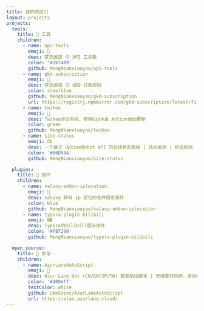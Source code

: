 ```yaml
---
title: 我的项目们
layout: projects
projects:
  tools:
    title: 🔧 工具
    children:
      - name: api-tools
        emoji: 🔧
        desc: 梦念逍遥 の API 工具集
        color: '#2b7489'
        github: MengNianxiaoyao/api-tools
      - name: gkd-subscription
        emoji: 📖
        desc: 梦念逍遥 の GKD 订阅规则
        color: steelblue
        github: MengNianxiaoyao/gkd-subscription
        url: https://registry.npmmirror.com/gkd-subscription/latest/files
      - name: twikoo
        emoji: 📱
        desc: Twikoo评论系统，使用GitHub Action自动更新
        color: green
        github: MengNianxiaoyao/twikoo
      - name: site-status
        emoji: 📺
        desc: 一个基于 UptimeRobot API 的在线状态面板 | 站点监测 | 状态检测
        color: '#06D53A'
        github: MengNianxiaoyao/site-status

  plugins:
    title: 🔌 插件
    children:
      - name: valaxy-addon-iplocation
        emoji: 🧭
        desc: valaxy 获取 ip 定位的各种信息插件
        color: blue
        github: MengNianxiaoyao/valaxy-addon-iplocation
      - name: typora-plugin-bilibili
        emoji: 🖼️
        desc: Typora的Bilibili图床插件
        color: '#FB7299'
        github: MengNianxiaoyao/typora-plugin-bilibili

  open_source:
    title: 👥 参与
    children:
      - name: AzurLaneAutoScript
        emoji: 🤖
        desc: Azur Lane bot (CN/EN/JP/TW) 碧蓝航线脚本 | 无缝委托科研，全自动大世界
        color: '#409eff'
        textColor: white
        github: LmeSzinc/AzurLaneAutoScript
        url: https://alas.azurlane.cloud/
---
```

